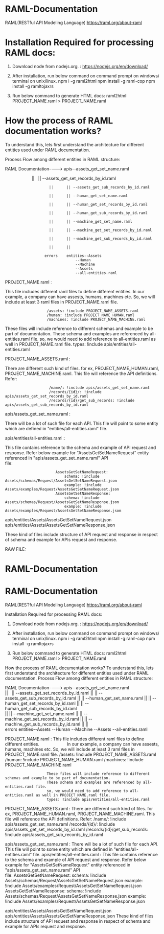 # RAML-Documentation
RAML(RESTful API Modeling Language)
https://raml.org/about-raml

Installation Required for processing RAML docs:
================================================

1. Download node from nodejs.org.
   : https://nodejs.org/en/download/
2. After installation, run below command on command prompt on windows/ terminal on unix/linux.
    npm i -g raml2html
    npm install -g raml-cop
    npm install -g ramltojaxrs	

3. Run below command to generate HTML docs:
    raml2html PROJECT_NAME.raml > PROJECT_NAME.raml



How the process of RAML documentation works?
==============================================

To understand this, lets first understand the architecture for different entities used under RAML documentation.

Process Flow among different entities in RAML structure:

RAML Documentation----> apis--assets_get_set_name.raml

                        ||      || --assets_get_set_records_by_id.raml
                        
                        ||      || --assets_get_sub_records_by_id.raml
                        
                        ||      || --human_get_set_name.raml
                        
                        ||      || --human_get_set_records_by_id.raml
                        
                        ||      || --human_get_sub_records_by_id.raml 
                        
                        ||      || --machine_get_set_name.raml
                        
                        ||      || --machine_get_set_records_by_id.raml
                        
                        ||      || --machine_get_sub_records_by_id.raml
                        
                        ||      ||                          
                        
                      errors    entities--Assets
                                    --Human
                                    --Machine
                                    --Assets
                                    --all-entities.raml


PROJECT_NAME.raml   : 

This file includes different raml files to define different entities.
In our example, a company can have assests, humans, machines etc.
So, we will include at least 3 raml files in PROJECT_NAME.raml file.
                       
                       /assets: !include PROJECT_NAME_ASSETS.raml 
                       /human: !include PROJECT_NAME_HUMAN.raml
                       /machines: !include PROJECT_NAME_MACHINE.raml
                       

These files will include reference to different schemas and example to be part of documentation.
These schema and examples are referenced by all-entities.raml file.
so, we would need to add reference to all-entities.raml as well in PROJECT_NAME.raml file.
                       types: !include apis/entities/all-entities.raml
                       

PROJECT_NAME_ASSETS.raml  : 

There are different such kind of files. for ex, PROJECT_NAME_HUMAN.raml, PROJECT_NAME_MACHINE.raml.
This file will reference the API definitions.
Refer:
                        
                        /name/: !include apis/assets_get_set_name.raml
                        /records/{id}/: !include apis/assets_get_set_records_by_id.raml
                        /records/{id}/get_sub_records: !include apis/assets_get_sub_records_by_id.raml


apis/assets_get_set_name.raml :  

There will be a lot of such file for each API.
This file will point to some entity which are defined in "entities/all-entities.raml" file.
                          
apis/entities/all-entities.raml : 

This file contains reference to the schema and example of API request and response.
Refer below example for "AssetsGetSetNameRequest" entity referenced in "apis/assets_get_set_name.raml" API  
file:
                           
                           AssetsGetSetNameRequest:
                               schema: !include Assets/schemas/Request/AssetsGetSetNameRequest.json
                               example: !include Assets/examples/Request/AssetsGetSetNameRequest.json
                           AssetsGetSetNameResponse:
                               schema: !include Assets/schemas/Request/AssetsGetSetNameResponse.json
                               example: !include Assets/examples/Request/AssetsGetSetNameResponse.json

apis/entities/Assets/AssetsGetSetNameRequest.json
apis/entities/Assets/AssetsGetSetNameResponse.json

These kind of files include structure of API request and response in respect of schema and example for APIs request and response.
                         
                         
                         
                         
                         
RAW FILE:

# RAML-Documentation
# RAML-Documentation
RAML(RESTful API Modeling Language)
https://raml.org/about-raml

Installation Required for processing RAML docs:
1. Download node from nodejs.org.
   : https://nodejs.org/en/download/
2. After installation, run below command on command prompt on windows/ terminal on unix/linux.
    npm i -g raml2html
    npm install -g raml-cop
    npm install -g ramltojaxrs	

3. Run below command to generate HTML docs:
    raml2html PROJECT_NAME.raml > PROJECT_NAME.raml


How the process of RAML documentation works?
To understand this, lets first understand the architecture for different entities used under RAML documentation.
Process Flow among different entities in RAML structure:

RAML Documentation----> apis--assets_get_set_name.raml
                        ||      || --assets_get_set_records_by_id.raml
                        ||      || --assets_get_sub_records_by_id.raml
                        ||      || --human_get_set_name.raml
                        ||      || --human_get_set_records_by_id.raml
                        ||      || --human_get_sub_records_by_id.raml               
                        ||      || --machine_get_set_name.raml
                        ||      || --machine_get_set_records_by_id.raml
                        ||      || --machine_get_sub_records_by_id.raml
                        ||      ||                          
                      errors    entities--Assets
                                    --Human
                                    --Machine
                                    --Assets
                                    --all-entities.raml


PROJECT_NAME.raml   :  This file includes different raml files to define different entities.
                       In our example, a company can have assests, humans, machines etc. 
                       So, we will include at least 3 raml files in PROJECT_NAME.raml file.
                       /assets: !include PROJECT_NAME_ASSETS.raml                       
                       /human: !include PROJECT_NAME_HUMAN.raml
                       /machines: !include PROJECT_NAME_MACHINE.raml

                       These files will include reference to different schemas and example to be part of documentation.
                       These schema and examples are referenced by all-entities.raml file.
                       so, we would need to add reference to all-entities.raml as well in PROJECT_NAME.raml file.
                       types: !include apis/entities/all-entities.raml

PROJECT_NAME_ASSETS.raml  : There are different such kind of files. for ex, PROJECT_NAME_HUMAN.raml, PROJECT_NAME_MACHINE.raml.
                        This file will reference the API definitions.
                        Refer:
                        /name/: !include apis/assets_get_set_name.raml
                        /records/{id}/: !include apis/assets_get_set_records_by_id.raml
                        /records/{id}/get_sub_records: !include apis/assets_get_sub_records_by_id.raml


apis/assets_get_set_name.raml :  There will be a lot of such file for each API.
                          This file will point to some entity which are defined in "entities/all-entities.raml" file.
apis/entities/all-entities.raml : This file contains reference to the schema and example of API request and response.
                           Refer below example for "AssetsGetSetNameRequest" entity referenced in "apis/assets_get_set_name.raml" API  
                           file:
                           AssetsGetSetNameRequest:
                               schema: !include Assets/schemas/Request/AssetsGetSetNameRequest.json
                               example: !include Assets/examples/Request/AssetsGetSetNameRequest.json
                           AssetsGetSetNameResponse:
                               schema: !include Assets/schemas/Request/AssetsGetSetNameResponse.json
                               example: !include Assets/examples/Request/AssetsGetSetNameResponse.json

apis/entities/Assets/AssetsGetSetNameRequest.json
apis/entities/Assets/AssetsGetSetNameResponse.json
                         These kind of files include structure of API request and response in respect of schema and example for APIs
                         request and response.

